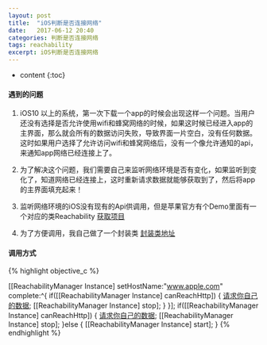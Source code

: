 ```yaml
---
layout: post
title:  "iOS判断是否连接网络"
date:   2017-06-12 20:40
categories: 判断是否连接网络
tags: reachability
excerpt: iOS判断是否连接网络
---
```


* content
{:toc}

####  遇到的问题
1. iOS10 以上的系统，第一次下载一个app的时候会出现这样一个问题。当用户还没有选择是否允许使用wifi和蜂窝网络的时候，如果这时候已经进入app的主界面，那么就会所有的数据访问失败，导致界面一片空白，没有任何数据。这时如果用户选择了允许访问wifi和蜂窝网络后，没有一个像允许通知的api，来通知app网络已经连接上了。

2. 为了解决这个问题，我们需要自己来监听网络环境是否有变化，如果监听到变化了，知道网络已经连接上，这时重新请求数据就能够获取到了，然后将app的主界面填充起来！

3. 监听网络环境的iOS没有现有的Api供调用，但是苹果官方有个Demo里面有一个对应的类Reachability [获取项目](https://developer.apple.com/library/content/samplecode/Reachability/Introduction/Intro.html)

4. 为了方便调用，我自己做了一个封装类  [封装类地址](https://github.com/PlayLive/Practice/tree/master/Reachability)

#### 调用方式

{% highlight objective_c %}

[[ReachabilityManager Instance] setHostName:"www.apple.com" complete:^{
    if([[ReachabilityManager Instance] canReachHttp])
    {
        [请求你自己的数据]();
        [[ReachabilityManager Instance] stop];
    }
}];
if([[ReachabilityManager Instance] canReachHttp])
{
    [请求你自己的数据]();
    [[ReachabilityManager Instance] stop];
}else
{
    [[ReachabilityManager Instance] start];
}
{% endhighlight %}
